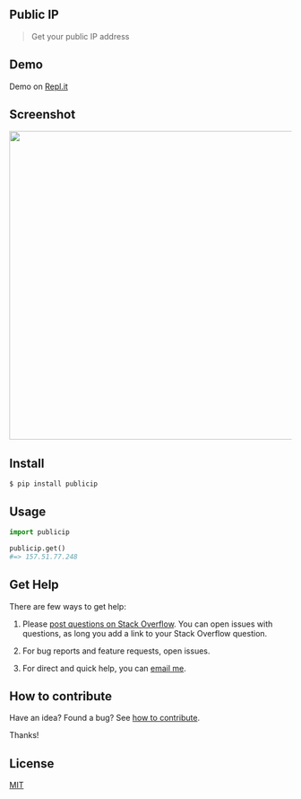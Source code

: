 ## Public IP

> Get your public IP address

## Demo

Demo on [Repl.it](https://repl.it/@yoginth/publicip)

## Screenshot

<img src="https://gitlab.com/yoginth/publicip/raw/master/Screenshot.png" width="550">

## Install

```
$ pip install publicip
```

## Usage

```python
import publicip

publicip.get()
#=> 157.51.77.248
```

## Get Help

There are few ways to get help:

 1. Please [post questions on Stack Overflow](https://stackoverflow.com/questions/ask). You can open issues with questions, as long you add a link to your Stack Overflow question.

 2. For bug reports and feature requests, open issues.

 3. For direct and quick help, you can [email me](mailto://yoginth@zoho.com).

## How to contribute
Have an idea? Found a bug? See [how to contribute][contributing].

Thanks!

## License

[MIT][license]

[LICENSE]: https://yoginth.mit-license.org/
[contributing]: /CONTRIBUTING.md
